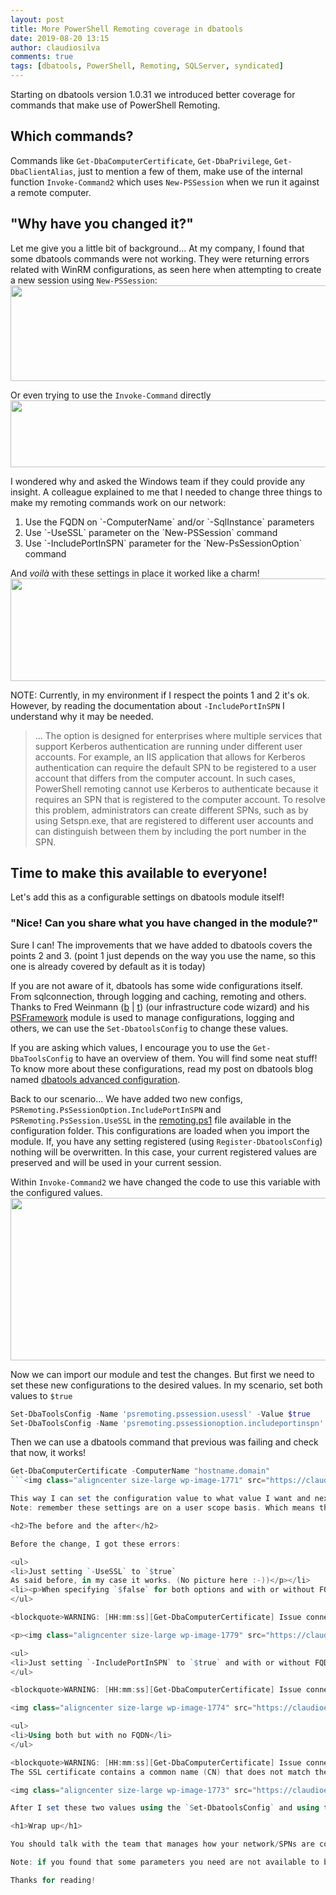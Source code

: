 ```yaml
---
layout: post
title: More PowerShell Remoting coverage in dbatools
date: 2019-08-20 13:15
author: claudiosilva
comments: true
tags: [dbatools, PowerShell, Remoting, SQLServer, syndicated]
---
```

Starting on dbatools version 1.0.31 we introduced better coverage for commands that make use of PowerShell Remoting.

<h2>Which commands?</h2>

Commands like `Get-DbaComputerCertificate`, `Get-DbaPrivilege`, `Get-DbaClientAlias`, just to mention a few of them, make use of the internal function `Invoke-Command2` which uses `New-PSSession` when we run it against a remote computer.

<h2>"Why have you changed it?"</h2>

Let me give you a little bit of background...
At my company, I found that some dbatools commands were not working. They were returning errors related with WinRM configurations, as seen here when attempting to create a new session using `New-PSSession`:<img class="aligncenter size-large wp-image-1824" src="https://claudioessilva.github.io/img/2019/08/new-pssession_error.png?w=800" alt="" width="800" height="153">

Or even trying to use the `Invoke-Command` directly<img class="aligncenter size-large wp-image-1823" src="https://claudioessilva.github.io/img/2019/08/invoke-command_error.png?w=800" alt="" width="800" height="107">

I wondered why and asked the Windows team if they could provide any insight. A colleague explained to me that I needed to change three things to make my remoting commands work on our network:

<ol>
<li>Use the FQDN on `-ComputerName` and/or `-SqlInstance` parameters</li>
<li>Use `-UseSSL` parameter on the `New-PSSession` command</li>
<li>Use `-IncludePortInSPN` parameter for the `New-PsSessionOption` command</li>
</ol>

And <em>voilà</em> with these settings in place it worked like a charm!<img class="aligncenter size-large wp-image-1767" src="https://claudioessilva.github.io/img/2019/08/psremoting_working.png?w=800" alt="" width="800" height="164">

NOTE: Currently, in my environment if I respect the points 1 and 2 it's ok. However, by reading the documentation about `-IncludePortInSPN` I understand why it may be needed.

<blockquote>...
The option is designed for enterprises where multiple services that support Kerberos authentication are running under different user accounts. For example, an IIS application that allows for Kerberos authentication can require the default SPN to be registered to a user account that differs from the computer account. In such cases, PowerShell remoting cannot use Kerberos to authenticate because it requires an SPN that is registered to the computer account. To resolve this problem, administrators can create different SPNs, such as by using Setspn.exe, that are registered to different user accounts and can distinguish between them by including the port number in the SPN.</blockquote>

<h2>Time to make this available to everyone!</h2>

Let's add this as a configurable settings on dbatools module itself!

<h3>"Nice! Can you share what you have changed in the module?"</h3>

Sure I can!
The improvements that we have added to dbatools covers the points 2 and 3. (point 1 just depends on the way you use the name, so this one is already covered by default as it is today)

If you are not aware of it, dbatools has some wide configurations itself. From sqlconnection, through logging and caching, remoting and others.
Thanks to Fred Weinmann (<a href="http://allthingspowershell.blogspot.com/">b</a> \| <a href="https://twitter.com/FredWeinmann">t</a>) (our infrastructure code wizard) and his <a href="http://psframework.org/">PSFramework</a> module is used to manage configurations, logging and others, we can use the `Set-DbatoolsConfig` to change these values.

If you are asking which values, I encourage you to use the `Get-DbaToolsConfig` to have an overview of them. You will find some neat stuff! To know more about these configurations, read my post on dbatools blog named <a href="https://dbatools.io/configuration">dbatools advanced configuration</a>.

Back to our scenario...
We have added two new configs, `PSRemoting.PsSessionOption.IncludePortInSPN` and `PSRemoting.PsSession.UseSSL` in the <a href="https://github.com/sqlcollaborative/dbatools/blob/development/internal/configurations/settings/remoting.ps1">remoting.ps1</a> file available in the configuration folder. This configurations are loaded when you import the module. If, you have any setting registered (using `Register-DbatoolsConfig`) nothing will be overwritten. In this case, your current registered values are preserved and will be used in your current session.

Within `Invoke-Command2` we have changed the code to use this variable with the configured values.<img class="aligncenter size-large wp-image-1768" src="https://claudioessilva.github.io/img/2019/08/psremoting_addedcode.png?w=800" alt="" width="800" height="260">

Now we can import our module and test the changes. But first we need to set these new configurations to the desired values. In my scenario, set both values to `$true`
``` powershell
Set-DbaToolsConfig -Name 'psremoting.pssession.usessl' -Value $true
Set-DbaToolsConfig -Name 'psremoting.pssessionoption.includeportinspn' -Value $true
```
Then we can use a dbatools command that previous was failing and check that now, it works!
``` powershell
Get-DbaComputerCertificate -ComputerName "hostname.domain"
```<img class="aligncenter size-large wp-image-1771" src="https://claudioessilva.github.io/img/2019/08/get-dbacomputercertificate_working.png?w=800" alt="" width="800" height="140">

This way I can set the configuration value to what value I want and next time I execute the command, it will make use of it!
Note: remember these settings are on a user scope basis. Which means that if you have a service account running dbatools commands, you will want to add the `Set-DbatoolsConfig` code at the beginning of your scripts to make sure that it will use the settings with the values that you need.

<h2>The before and the after</h2>

Before the change, I got these errors:

<ul>
<li>Just setting `-UseSSL` to `$true`
As said before, in my case it works. (No picture here :-))</p></li>
<li><p>When specifying `$false` for both options and with or without FQDN</p></li>
</ul>

<blockquote>WARNING: [HH:mm:ss][Get-DbaComputerCertificate] Issue connecting to computer | Connecting to remote server "ComputerName" failed with the following error message : The client cannot connect to the destination specified in the request. Verify that the service on the destination is running and is accepting requests. Consult the logs and documentation for the WS-Management service running on the destination, most commonly IIS or WinRM. If the destination is the WinRM service, run the following command on the destination to analyze and configure the WinRM service: "winrm quickconfig". For more information, see the about_Remote_Troubleshooting Help topic.</blockquote>

<p><img class="aligncenter size-large wp-image-1779" src="https://claudioessilva.github.io/img/2019/08/test_failing_nosettings.png?w=800" alt="" width="800" height="81">

<ul>
<li>Just setting `-IncludePortInSPN` to `$true` and with or without FQDN</li>
</ul>

<blockquote>WARNING: [HH:mm:ss][Get-DbaComputerCertificate] Issue connecting to computer | Connecting to remote server "ComputerName" failed with the following error message : WinRM cannot process the request. The following error occurred while using Kerberos authentication: Cannot find the computer "ComputerName". Verify that the computer exists on the network and that the name provided is spelled correctly. For more information, see the about_Remote_Troubleshooting Help topic.</blockquote>

<img class="aligncenter size-large wp-image-1774" src="https://claudioessilva.github.io/img/2019/08/test_failing_includeportinspn.png?w=800" alt="" width="800" height="71">

<ul>
<li>Using both but with no FQDN</li>
</ul>

<blockquote>WARNING: [HH:mm:ss][Get-DbaComputerCertificate] Issue connecting to computer | Connecting to remote server "ComputerName" failed with the following error message : The server certificate on the destination computer ("ComputerName":5986) has the following errors:
The SSL certificate contains a common name (CN) that does not match the hostname. For more information, see the about_Remote_Troubleshooting Help topic.</blockquote>

<img class="aligncenter size-large wp-image-1773" src="https://claudioessilva.github.io/img/2019/08/test_failing_bothtrue_notfqdn.png?w=800" alt="" width="800" height="70">

After I set these two values using the `Set-DbatoolsConfig` and using the FQDN it worked perfectly!

<h1>Wrap up</h1>

You should talk with the team that manages how your network/SPNs are configured and which parameters/values you need to be using to take advantage of PowerShell Remoting successfully. Now you can go to dbatools and set the values you need to use the commands natively!

Note: if you found that some parameters you need are not available to be configurable yet, let us know by opening an issue on the GitHub repository.

Thanks for reading!
